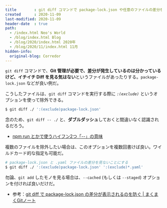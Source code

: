 ```yaml
---
title        : git diff コマンドで package-lock.json や任意のファイルの差分を無視する
created      : 2020-11-09
last-modified: 2020-11-09
header-date  : true
path:
  - /index.html Neo's World
  - /blog/index.html Blog
  - /blog/2020/index.html 2020年
  - /blog/2020/11/index.html 11月
hidden-info:
  original-blog: Corredor
---
```


`git diff` コマンドで、**Git 管理が必要で、差分が発生しているのは分かっているけど、イチイチ Diff を見る気はない**というファイルがあったりする。`package-lock.json` などが良い例だ。

こうしたファイルは、`git diff` コマンドを実行する際に _`:(exclude)`_ というオプションを使って除外できる。

```bash
$ git diff ./ ':(exclude)package-lock.json'
```

念のため、`git diff -- ./` と、**ダブルダッシュ**しておくと間違いなく認識されるだろう。

- [npm run とかで使うハイフン2つ「--」の意味](/blog/2018/09/13-01.html)

複数のファイルを除外したい場合は、このオプションを複数回書けば良い。ワイルドカード的な指定も可能だ。

```bash
# package-lock.json と .yaml ファイルの差分を見ないことにする
$ git diff ./ ':(exclude)package-lock.json' ':(exclude)*.yaml'
```

勿論、`git add` したモノを見る場合は、`--cached` (もしくは `--staged`) オプションを付ければ良いだけだ。

- 参考：[git diff で package-lock.json の差分が表示されるのを防ぐ | まくまくGitノート](https://maku77.github.io/git/diff/node-diff.html)
